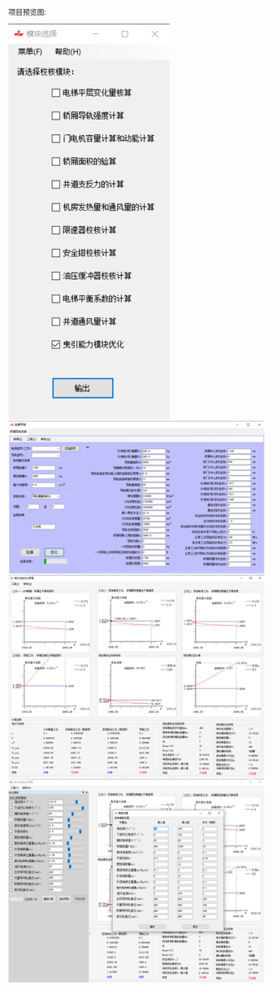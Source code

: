 项目预览图:   
    
![Image text](https://github.com/sq-github/ProjectInfoImg/raw/master/Elevator/imgs/1.png)  
![Image text](https://github.com/sq-github/ProjectInfoImg/raw/master/Elevator/imgs/2.png)  
![Image text](https://github.com/sq-github/ProjectInfoImg/raw/master/Elevator/imgs/3.png)  
![Image text](https://github.com/sq-github/ProjectInfoImg/raw/master/Elevator/imgs/4.png)  